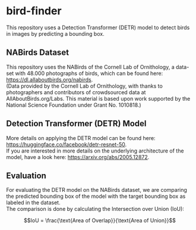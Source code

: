 # bird-finder
This repository uses a Detection Transformer (DETR) model to detect birds in images by predicting a bounding box.

## NABirds Dataset
This repository uses the NABirds of the Cornell Lab of Ornithology, a data-set with 48.000 photographs of birds, which can be found here: https://dl.allaboutbirds.org/nabirds.  
(Data provided by the Cornell Lab of Ornithology, with thanks to photographers and contributors of crowdsourced data at AllAboutBirds.org/Labs. This material is based upon work supported by the National Science Foundation under Grant No. 1010818.)

## Detection Transformer (DETR) Model
More details on applying the DETR model can be found here: https://huggingface.co/facebook/detr-resnet-50.  
If you are interested in more details on the underlying architecture of the model, have a look here: https://arxiv.org/abs/2005.12872.

## Evaluation
For evaluating the DETR model on the NABirds dataset, we are comparing the predicted bounding box of the model with the target bounding box as labeled in the dataset.  
The comparison is done by calculating the Intersection over Union (IoU):  

$$IoU = \frac{\text{Area of Overlap}}{\text{Area of Union}}$$
